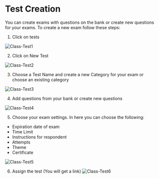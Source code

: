 
# Test Creation

You can create exams with questions on the bank or create new questions for your exams.
To create a new exam follow these steps:

1. Click on tests

![Class-Test1](https://user-images.githubusercontent.com/47668802/58515525-c26dc100-816a-11e9-8863-6b87ad59125e.PNG)


2. Click on New Test

![Class-Test2](https://user-images.githubusercontent.com/47668802/58564944-829eec00-81f3-11e9-8422-873b4fcc57f0.PNG)


3. Choose a Test Name and create a new Category for your exam or choose an existing category

![Class-Test3](https://user-images.githubusercontent.com/47668802/58515534-c568b180-816a-11e9-8a44-3c21535c2fbe.PNG)

4. Add questions from your bank or create new questions

![Class-Test4](https://user-images.githubusercontent.com/47668802/58515531-c568b180-816a-11e9-864d-f94dcd25004b.PNG)

5. Choose your exam settings. In here you can choose the following:
- Expiration date of exam  
- Time Limit
- Instructions for respondent
- Attempts
- Theme
- Certificate

![Class-Test5](https://user-images.githubusercontent.com/47668802/58515532-c568b180-816a-11e9-9ede-3fc1d9fc7798.PNG)

6. Assign the test (You will get a link)
![Class-Test6](https://user-images.githubusercontent.com/47668802/58516378-5e98c780-816d-11e9-8cd5-3856b1ebce25.PNG)
